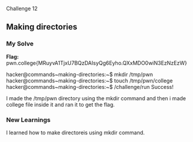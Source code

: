 Challenge 12
## Making directories

### My Solve
**Flag:** pwn.college{MRuyvA1TjxU7BQzDAIsyQg6Eyho.QXxMDO0wiN3EzNzEzW}

hacker@commands~making-directories:~$ mkdir /tmp/pwn
hacker@commands~making-directories:~$ touch /tmp/pwn/college
hacker@commands~making-directories:~$ /challenge/run
Success!

I made the /tmp/pwn directory using the mkdir command and then i made college file inside it and ran it to get the flag.

### New Learnings
I learned how to make directoreis using mkdir command.


